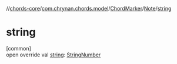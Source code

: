 //[chords-core](../../../../index.md)/[com.chrynan.chords.model](../../index.md)/[ChordMarker](../index.md)/[Note](index.md)/[string](string.md)

# string

[common]\
open override val [string](string.md): [StringNumber](../../-string-number/index.md)
